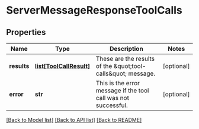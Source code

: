 # ServerMessageResponseToolCalls

## Properties
Name | Type | Description | Notes
------------ | ------------- | ------------- | -------------
**results** | [**list[ToolCallResult]**](ToolCallResult.md) | These are the results of the \&quot;tool-calls\&quot; message. | [optional] 
**error** | **str** | This is the error message if the tool call was not successful. | [optional] 

[[Back to Model list]](../README.md#documentation-for-models) [[Back to API list]](../README.md#documentation-for-api-endpoints) [[Back to README]](../README.md)

